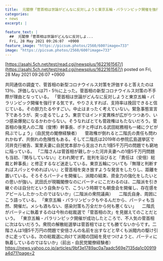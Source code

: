 ```yaml
---
title:  元閣僚「菅首相は世論がどんなに反対しようと東京五輪・パラリンピック開催を強行する気です。支持率は挽回できると信じている」  
categories:
- news
excerpt: |
  
feature_text: |
  ##  元閣僚「菅首相は世論がどんなに反対しよ...
  Fri, 28 May 2021 09:26:07  +0900
feature_image: "https://picsum.photos/2560/600?image=733"
image: "https://picsum.photos/2560/600?image=733"
---
```


[https://asahi.5ch.net/test/read.cgi/newsplus/1622161567/](https://asahi.5ch.net/test/read.cgi/newsplus/1622161567/)
posted on Fri, 28 May 2021 09:26:07  +0900

<!--more-->

共同通信の調査で、菅首相の新型コロナウイルス対策を評価すると答えたのは13％、評価しないは71・5％に上った。菅首相の新型コロナウイルス対策の不手際が理由となっている。 「菅首相は世論がどんなに反対しようと東京五輪・パラリンピック開催を強行する気です。やりさえすれば、支持率は挽回できると信じている。その胆力たるやすごい。中止はまったく考えていない。緊急事態宣言下であろうが、突っ走るでしょう。東京ではインド変異株が広がりつつあり、いつ感染爆発になるかわからない。そうなればとても菅政権はもたないだろう。菅首相の後見人の二階（俊博）幹事長、ポチと呼ばれる武田総務相も一緒にクビが飛ぶでしょう」（自民党の閣僚経験者） 　菅政権が倒れると二階氏の責任も問われかねず、共倒れの危険性もある。そして二階氏は2019年の参院広島選挙区で河井克行被告、案里夫妻に自民党本部から支出された1億5千万円の問題でも窮地に陥っている。 「二階さんは菅首相が親しかった河井夫妻への1億5千万円問題も当初、『関与していない』とわれ関せず。批判を浴びると『責任は（安倍）総裁と幹事長』と修正するなど迷走している。東京五輪についても『無理と判断すればスパッとやめればいい』と菅首相を突き放すような発言をしたりし、距離を置いている。そろそろパーティを開催し、派閥の結束、資金力の強化をしたいとの思いが強い。武田氏が現職閣僚なのにパーティにこだわるのは、二階派を引き継ぐのは自分だという自負からで、こういう時期でも朝食会を開催し、存在感をアピールしたかったのではないか」（二階派の衆院議員） 　二階氏自身、周囲にこう語っている。 「東京五輪・パラリンピックもやるんだから、パーティも当然、開催だ。メシも酒もない、感染対策も万全だから何も悪くない」 　二階氏がパーティに執着するのは今秋の総裁選で「菅首相の次」を見据えてのことだという。 「東京五輪・パラリンピック開催が成功したところで、不人気の菅首相に次はないだろう。衆院の解散総選挙は菅首相ではとても勝てないからです。二階さんは1億5千万円の問題で安倍さんの名前を出すなどと早くも派閥内の駆け引きに走っている。次の総裁選に向けて派閥の団結を見せつけようと、パーティに執着しているのではないか」（前出・自民党閣僚経験者） https://news.yahoo.co.jp/articles/9bf3e1789ac0a7aadc569e7135da1c00919a4d71?page=2
